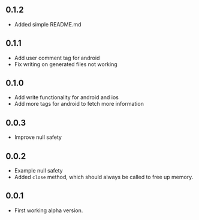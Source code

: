 ## 0.1.2

- Added simple README.md

## 0.1.1

- Add user comment tag for android
- Fix writing on generated files not working

## 0.1.0

- Add write functionality for android and ios
- Add more tags for android to fetch more information

## 0.0.3

- Improve null safety

## 0.0.2

- Example null safety
- Added `close` method, which should always be called to free up memory.

## 0.0.1

- First working alpha version.
